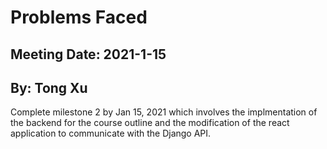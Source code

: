 # Problems Faced

## Meeting Date: 2021-1-15

## By: Tong Xu

Complete milestone 2 by Jan 15, 2021 which involves the implmentation of the backend for the course outline and the modification of the react application to communicate with the Django API.
